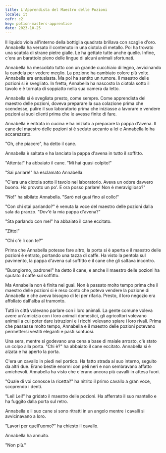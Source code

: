 ```yaml
---
title: L'Apprendista del Maestro delle Pozioni
locale: it
cefr: c2
key: potion-masters-apprentice
date: 2023-10-25
---
```


Il liquido viola all'interno della bottiglia quadrata brillava con scaglie d'oro. Annabella ha versato il contenuto in una ciotola di metallo. Poi ha trovato una scatola di strane pietre gialle. Le ha gettate tutte anche quelle. Infine, c'era un barattolo pieno delle lingue di alcuni animali sfortunati.

Annabella ha mescolato tutto con un grande cucchiaio di legno, avvicinando la candela per vedere meglio. La pozione ha cambiato colore più volte. Annabella era entusiasta. Ma poi ha sentito un rumore. Il maestro delle pozioni si è svegliato. In fretta, Annabella ha nascosto la ciotola sotto il tavolo e è tornata di soppiatto nella sua camera da letto.

Annabella si è svegliata presto, come sempre. Come apprendista del maestro delle pozioni, doveva preparare la sua colazione prima che scendesse, pulire il suo laboratorio prima che iniziasse a lavorare e vendere pozioni ai suoi clienti prima che le avesse finite di fare.

Annabella è entrata in cucina e ha iniziato a preparare la pappa d'avena. Il cane del maestro delle pozioni si è seduto accanto a lei e Annabella lo ha accarezzato.

"Oh, che piacere", ha detto il cane.

Annabella è saltata e ha lanciato la pappa d'avena in tutto il soffitto.

"Attenta!" ha abbaiato il cane. "Mi hai quasi colpito!"

"Sai parlare!" ha esclamato Annabella.

"C'era una ciotola sotto il tavolo nel laboratorio. Aveva un odore davvero buono. Ho provato un po'. E ora posso parlare! Non è meraviglioso?"

"No!" ha sibilato Annabella. "Sarò nei guai fino al collo!"

"Con chi stai parlando?" è venuta la voce del maestro delle pozioni dalla sala da pranzo. "Dov'è la mia pappa d'avena?"

"Sta parlando con me!" ha abbaiato il cane eccitato.

"Zitto!"

"Chi c'è lì con te?"

Prima che Annabella potesse fare altro, la porta si è aperta e il maestro delle pozioni è entrato, portando una tazza di caffè. Ha visto la pentola sul pavimento, la pappa d'avena sul soffitto e il cane che gli saltava incontro.

"Buongiorno, padrone!" ha detto il cane, e anche il maestro delle pozioni ha sputato il caffè sul soffitto.

Ma Annabella non è finita nei guai. Non è passato molto tempo prima che il maestro delle pozioni si è reso conto che poteva vendere la pozione di Annabella e che aveva bisogno di lei per rifarla. Presto, il loro negozio era affollato dall'alba al tramonto.

Tutti in città volevano parlare con i loro animali. La gente comune voleva avere un'amicizia con i loro animali domestici, gli agricoltori volevano animali a cui poter dare istruzioni e i ricchi volevano spiare i loro rivali. Prima che passasse molto tempo, Annabella e il maestro delle pozioni potevano permettersi vestiti eleganti e pasti sontuosi.

Una sera, mentre si godevano una cena a base di maiale arrosto, c'è stato un colpo alla porta. "Chi è?" ha abbaiato il cane eccitato. Annabella si è alzata e ha aperto la porta.

C'era un cavallo in piedi nel portico. Ha fatto strada al suo interno, seguito da altri due. Erano bestie enormi con peli neri e non sembravano affatto amichevoli. Annabella ha visto che c'erano ancora più cavalli in attesa fuori.

"Quale di voi conosce la ricetta?" ha nitrito il primo cavallo a gran voce, scoprendo i denti.

"Lei! Lei!" ha gridato il maestro delle pozioni. Ha afferrato il suo mantello e ha fuggito dalla porta sul retro.

Annabella e il suo cane si sono ritratti in un angolo mentre i cavalli si avvicinavano a loro.

"Lavori per quell'uomo?" ha chiesto il cavallo.

Annabella ha annuito.

"Non più."